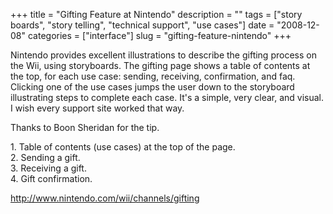 +++
title = "Gifting Feature at Nintendo"
description = ""
tags = ["story boards", "story telling", "technical support", "use cases"]
date = "2008-12-08"
categories = ["interface"]
slug = "gifting-feature-nintendo"
+++


<p>Nintendo provides excellent illustrations to describe the gifting process on the Wii, using storyboards. The gifting page shows a table of contents at the top, for each use case: sending, receiving, confirmation, and faq. Clicking one of the use cases jumps the user down to the storyboard illustrating steps to complete each case. It's a simple, very clear, and visual. I wish every support site worked that way.  </p>
<p>Thanks to Boon Sheridan for the tip.</p>
<div id="screens-full" class="clear"><div class="caption">1. Table of contents (use cases) at the top of the page.</div><div class="fullimg clear"><a href="//konigi.com/media/interface/nintendo-gifting-1.png" class="group" rel="group" title="1. Table of contents (use cases) at the top of the page."><img src="//konigi.com/media/interface/nintendo-gifting-1.png" alt="" class="img-responsive"></a></div></div><div id="screens-full" class="clear"><div class="caption">2. Sending a gift.</div><div class="fullimg clear"><a href="//konigi.com/media/interface/nintendo-gifting-2.png" class="group" rel="group" title="2. Sending a gift."><img src="//konigi.com/media/interface/nintendo-gifting-2.png" alt="" class="img-responsive"></a></div></div><div id="screens-full" class="clear"><div class="caption">3. Receiving a gift.</div><div class="fullimg clear"><a href="//konigi.com/media/interface/nintendo-gifting-3.png" class="group" rel="group" title="3. Receiving a gift."><img src="//konigi.com/media/interface/nintendo-gifting-3.png" alt="" class="img-responsive"></a></div></div><div id="screens-full" class="clear"><div class="caption">4. Gift confirmation.</div><div class="fullimg clear"><a href="//konigi.com/media/interface/nintendo-gifting-4.png" class="group" rel="group" title="4. Gift confirmation."><img src="//konigi.com/media/interface/nintendo-gifting-4.png" alt="" class="img-responsive"></a></div></div>        
<p><a href="http://www.nintendo.com/wii/channels/gifting">http://www.nintendo.com/wii/channels/gifting</a></p>

